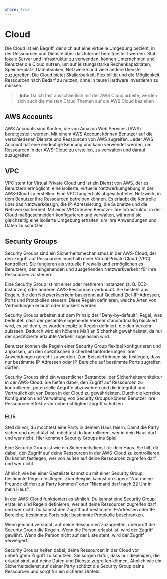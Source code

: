 ```yaml
---
share: true
---
```


# Cloud

Die Cloud ist ein Begriff, der sich auf eine virtuelle Umgebung bezieht, in der Ressourcen und Dienste über das Internet bereitgestellt werden. Statt lokale Server und Infrastruktur zu verwenden, können Unternehmen und Benutzer die Cloud nutzen, um auf leistungsstarke Rechenkapazitäten, Speicherplatz, Datenbanken, Netzwerke und viele andere Dienste zuzugreifen. Die Cloud bietet Skalierbarkeit, Flexibilität und die Möglichkeit, Ressourcen nach Bedarf zu nutzen, ohne in teure Hardware investieren zu müssen.

> ℹ **Info:** Da ich fast ausschließlich mit der AWS Cloud arbeite, werden sich auch die meisten Cloud Themen auf die AWS Cloud beziehen

## AWS Accounts

AWS Accounts sind Konten, die von Amazon Web Services (AWS) bereitgestellt werden. Mit einem AWS Account können Benutzer auf die verschiedenen Dienste und Ressourcen von AWS zugreifen. Jeder AWS Account hat eine eindeutige Kennung und kann verwendet werden, um Ressourcen in der AWS-Cloud zu erstellen, zu verwalten und darauf zuzugreifen.

## VPC

VPC steht für Virtual Private Cloud und ist ein Dienst von AWS, der es Benutzern ermöglicht, eine isolierte, virtuelle Netzwerkumgebung in der AWS-Cloud zu erstellen. Eine VPC fungiert als abgeschottetes Netzwerk, in dem Benutzer ihre Ressourcen betreiben können. Es erlaubt die Kontrolle über das Netzwerkdesign, die IP-Adressierung, die Subnetze und die Netzwerksicherheit. Mit einer VPC können Benutzer ihre Infrastruktur in der Cloud maßgeschneidert konfigurieren und verwalten, während sie gleichzeitig eine isolierte Umgebung erhalten, um ihre Anwendungen und Daten zu schützen.

## Security Groups

Security Groups sind ein Sicherheitsmechanismus in der AWS-Cloud, der den Zugriff auf Ressourcen innerhalb einer Virtual Private Cloud (VPC) kontrolliert. Sie fungieren als virtuelle Firewalls und ermöglichen es Benutzern, den eingehenden und ausgehenden Netzwerkverkehr für ihre Ressourcen zu steuern.

Eine Security Group ist mit einer oder mehreren Instanzen (z. B. EC2-Instanzen) oder anderen AWS-Ressourcen verknüpft. Sie besteht aus Regeln, die den Netzwerkverkehr basierend auf Quellund Ziel-IP-Adressen, Ports und Protokollen steuern. Diese Regeln definieren, welche Arten von Verbindungen erlaubt oder blockiert werden.

Security Groups arbeiten auf dem Prinzip der "Deny-by-default"-Regel, was bedeutet, dass der gesamte eingehende Verkehr standardmäßig blockiert wird, es sei denn, es wurden explizite Regeln definiert, die den Verkehr zulassen. Dadurch wird ein höheres Maß an Sicherheit gewährleistet, da nur der spezifizierte erlaubte Verkehr zugelassen wird.

Benutzer können die Regeln einer Security Group flexibel konfigurieren und anpassen, um den spezifischen Sicherheitsanforderungen ihrer Anwendungen gerecht zu werden. Zum Beispiel können sie festlegen, dass nur bestimmte IP-Adressen oder IP-Bereiche auf bestimmte Ports zugreifen dürfen.

Security Groups sind ein wesentlicher Bestandteil der Sicherheitsarchitektur in der AWS-Cloud. Sie helfen dabei, den Zugriff auf Ressourcen zu kontrollieren, potenzielle Angriffe abzuwehren und die Integrität und Vertraulichkeit von Daten in der Cloud zu gewährleisten. Durch die korrekte Konfiguration und Verwaltung von Security Groups können Benutzer ihre Ressourcen effektiv vor unberechtigtem Zugriff schützen.

### ELI5

Stell dir vor, du möchtest eine Party in deinem Haus feiern. Damit die Party sicher und geschützt ist, möchtest du kontrollieren, wer in dein Haus darf und wer nicht. Hier kommen Security Groups ins Spiel.

Eine Security Group ist wie ein Sicherheitsdienst für dein Haus. Sie hilft dir dabei, den Zugriff auf deine Ressourcen in der AWS-Cloud zu kontrollieren. Du kannst festlegen, wer von außen auf deine Ressourcen zugreifen darf und wer nicht.

Ähnlich wie bei einer Gästeliste kannst du mit einer Security Group bestimmte Regeln festlegen. Zum Beispiel kannst du sagen: "Nur meine Freunde dürfen zur Party kommen" oder "Niemand darf nach 22 Uhr in mein Haus".

In der AWS-Cloud funktioniert es ähnlich. Du kannst eine Security Group erstellen und Regeln definieren, wer auf deine Ressourcen zugreifen darf und wer nicht. Du kannst den Zugriff auf bestimmte IP-Adressen oder IP-Bereiche, bestimmte Ports oder bestimmte Protokolle beschränken.

Wenn jemand versucht, auf deine Ressourcen zuzugreifen, überprüft die Security Group die Regeln. Wenn die Person erlaubt ist, wird der Zugriff gewährt. Wenn die Person nicht auf der Liste steht, wird der Zugriff verweigert.

Security Groups helfen dabei, deine Ressourcen in der Cloud vor unbefugtem Zugriff zu schützen. Sie sorgen dafür, dass nur diejenigen, die erlaubt sind, auf deine Daten und Dienste zugreifen können. Ähnlich wie ein Sicherheitsdienst auf deiner Party schützt die Security Group deine Ressourcen und sorgt für ein sicheres Umfeld.